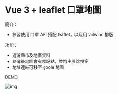 # Vue 3 + leaflet 口罩地圖

簡介：
* 練習使用 口罩 API 搭配 leaflet，以及用 tailwind 排版

功能：
* 過濾縣市及地區資料
* 點選後地圖會有標記點，並跑出彈跳視窗
* 地址連結可移至 goole 地圖

[DEMO](https://tommm2.github.io/mask-app/#/)

![img](https://i.postimg.cc/MKgfj1fw/2021-09-20-215132.png)
